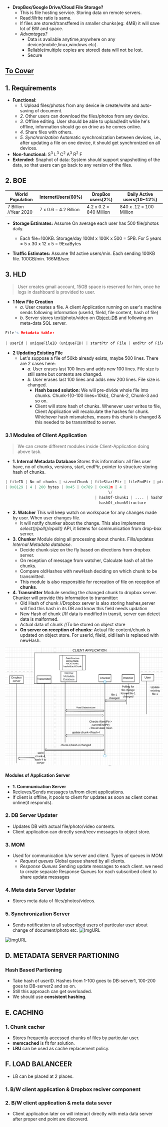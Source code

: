 - **DropBox/Google Drive/Cloud File Storage?**
  - This is file hosting service. Storing data on remote servers.
  - Read:Write ratio is same.
  - If files are stored/transffered in smaller chunks(eg: 4MB) it will save lot of BW and space.
  - *Advantages?* 
    - Data is available anytime,anywhere on any device(mobile,linux,windows etc).
    - Reliable(multiple copies are stored) data will not be lost.
    - Secure

## [To Cover](/System-Design/Scalable)

## 1. Requirements
- **Functional:**
  - *1.* Upload files/photos from any device ie create/write and auto-saving of document.
  - *2.* Other users can download the files/photos from any device.
  - *3.* Offline editing. User should be able to upload/edit while he's offline, information should go on drive as he comes online.
  - *4.* Share files with others.
  - *5. Synchronization* Automatic synchronization between devices, i.e., after updating a file on one device, it should get synchronized on all devices.
- **Non-functional:** S<sup>3</sup> L<sup>3</sup> C<sup>2</sup> A<sup>3</sup> R<sup>2</sup> F
- **Extended:** Snaphot of data: System should support snapshotting of the data, so that users can go back to any version of the files.

## 2. BOE

|World Population|InternetUsers(60%)|DropBox users(2%)|Daily Active users(10~12%)|
|---|---|---|---|
|7 Billion //Year 2020|7 x 0.6 = 4.2 Billion|4.2 x 0.2 = 840 Million |840 x .12 = 100 Million|

- **Storage Estimates:** Assume On average each user has 500 file/photos daily. 
  - Each file=100KB. Storage/day 100M x 100K x 500 = 5PB. For 5 years = 5 x 30 x 12 x 5 = 9ExaBytes

- **Traffic Estimates:** Assume 1M active users/min. Each sending 100KB file. 100GB/min. 166MB/sec

## 3. HLD
> User creates gmail account, 15GB space is reserved for him, once he logs in dashboard is provided to user.

- **1 New File Creation**
  - *a.* User creates a file. A client Application running on user's machine sends following information (userId, fileId, file content, hash of file)
  - *b.* Server stores text/photo/video on [Object-DB]() and following on meta-data SQL server.
```c
File's Metadata table:
   
| userId | uniqueFileID (uniqueFID) | startPtr of File | endPtr of File | sha3HashOfFile | ActualFileLocation (PtrOnDB) | Directory structure | Shared-With |
```

- **2 Updating Existing File**
  - Let's suppose a file of 50kb already exists, maybe 500 lines. There are 2 cases here:
    - *a.* User erases last 100 lines and adds new 100 lines. File size is still same but contents are changed.
    - *b.* User erases last 100 lines and adds new 200 lines. File size is changed.
      - **Hash based solution:** We will pre-divide whole file into chunks. Chunk-1{0-100 lines=10kb}, Chunk-2, Chunk-3 and so on.
      - Client will store hash of chunks. Whenever user writes to file, Client Application will recalculate the hashes for chunk. Whichever hash mismatches, means this chunk is changed & this needed to be transmitted to server.
 
### 3.1 Modules of Client Application
> We can create different modules inside Client-Application doing above task.
  - **1. Internal Metadata Database** Stores this information: all files user have, no of chunks, versions, start, endPtr, pointer to structure storing hash of chunks.
```c
| fileID | No of chunks | sizeofChunk | fileStartPtr | fileEndPtr | ptrTo_hash_structure | version |
| 0x8129 | 4 | 200 bytes | 0x45 | 0x789 | 0x492m | 4 |
                                              \/
                                        | hashOf-Chunk1 | .... | hashOf-Chunk4 |
                                          hashOf_chunkStructure
```
  - **2. Watcher** This will keep watch on workspace for any changes made by user. When user changes file.
     - It will notify chunker about the change. This also implements *select()/poll()/epoll()* API, it listens for communication from drop-box server.
  - **3. Chunker** Module doing all processing about chunks. Fills/updates *Internal Metadata database*.
     - Decide chunk-size on the fly based on directions from dropbox server.
     - On reception of message from watcher, Calculate hash of all the chunks.
     - Compare oldHashes with newHash deciding on which chunk to be transmitted.
     - This module is also responsible for recreation of file on reception of **chunks**.
  - **4. Transmitter** Module sending the changed chunk to dropbox server. Chunker will provide this information to transmitter:
      - Old Hash of chunk        //Dropbox server is also storing hashes,server will find this hash in its DB and know this field needs updation
      - New Hash of chunk        //If data is modified in transit, server can detect data is malformed.
      - Actual data of chunk     //To be stored on object store
      - **On server on reception of chunks:** Actual file content/chunk is updated on object store. For userId, fileId, oldHash is replaced with newHash.
 <img src=dropbox-client-application.PNG width=600 />

#### Modules of Application Server
- **1. Communication Server**
- Recieves/Sends messages to/from client applications.
- If client is offline, it pools to client for updates as soon as client comes online(it responds).
### 2. **DB Server Updater** 
- Updates DB with actual file/photo/video contents.
- Client application can directly send/recv messages to object store.
### 3. **MOM** 
- Used for communication b/w server and client. Types of queues in MOM
  - *Request queues* Global queue shared by all clients.
  - *Response Queues* Sending update messages to each client. we need to create separate Response Queues for each subscribed client to share update messages
### 4. **Meta data Server Updater** 
- Stores meta data of files/photos/videos. 
### 5. **Synchronization Server** 
- Sends notification to all subscribed users of particular user about change of document/photo etc.
![ImgURL](https://i.ibb.co/1XMg8Zk/dropbox-server.png)

![ImgURL](https://i.ibb.co/fN50SNG/dropbox-server1.png)


## D. METADATA SERVER PARTIONING
### Hash Based Partioning
- Take hash of userID. Hashes from 1-100 goes to DB-server1, 100-200 goes to DB-server2 and so on.
- Still this approach can get overloaded.
- We should use **consistent hashing**.

## E. CACHING
### 1. Chunk cacher
- Stores frequently accessed chunks of files by particular user.
- **memcached** is fit for solution.
- **LRU** can be used as cache replacement policy.

## F. LOAD BALANCEER
- LB can be placed at 2 places.
### 1. B/W client application & Dropbox reciver component
### 2. B/W client application & meta data sever
- Client application later on will interact directly with meta data server after proper end point are discoverd.


  
